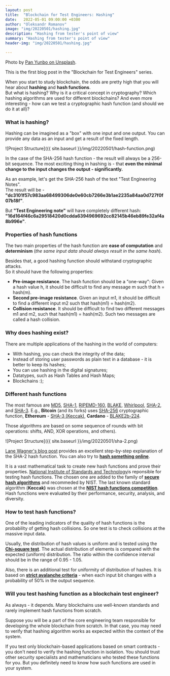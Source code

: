 ```yaml
---
layout: post
title:  "Blockchain for Test Engineers: Hashing"
date:   2022-05-01 09:00:00 +0300
author: "Oleksandr Romanov"
image: "img/20220501/hashing.jpg"
description: "Hashing from tester's point of view"
summary: "Hashing from tester's point of view"
header-img: "img/20220501/hashing.jpg"

---
```


Photo by [Pan Yunbo on Unsplash](https://unsplash.com/photos/EgL0EtzL0Wc?utm_source=unsplash&utm_medium=referral&utm_content=creditShareLink). 

This is the first blog post in the "Blockchain for Test Engineers" series.  

When you start to study blockchain, the odds are pretty high that you will hear about **hashing** and **hash functions**.  
But what is hashing? Why is it a critical concept in cryptography? Which hashing algorithms are used for different blockchains? And even more interesting - how can we test a cryptographic hash function (and should we do it at all)?  
 
### What is hashing?
Hashing can be imagined as a "box" with one input and one output. You can provide any data as an input and get a result of the fixed length.  

![Project Structure]({{ site.baseurl }}/img/20220501/hash-function.png)

In the case of the SHA-256 hash function - the result will always be a 256-bit sequence. The most exciting thing in hashing is - that **even the minimal change to the input changes the output - significantly.**  

As an example, let's get the SHA-256 hash of the text "Test Engineering Notes".  
The result will be - **"dc3101f57c983aa68499306de0e60cb7266e3b1ae2235a84aa0d727f0f07b18f"**.  

But **"Test Engineering note"** will have completely different hash: **"16d164f46c6a29518420d0cdda6394969692cc82145b46eb89fe32af4a8b996e"**.  

### Properties of hash functions
The two main properties of the hash function are **ease of computation** and **determinism** (*the same input data should always result in the same hash*).

Besides that, a good hashing function should withstand cryptographic attacks.  
So it should have the following properties:  
- **Pre-image resistance**. The hash function should be a "one-way": Given a hash value h, it should be difficult to find any message m such that h = hash(m). 
- **Second pre-image resistance**. Given an input m1, it should be difficult to find a different input m2 such that hash(m1) = hash(m2).
- **Collision resistance**. It should be difficult to find two different messages m1 and m2, such that hash(m1) = hash(m2). Such two messages are called a hash collision. 

### Why does hashing exist? 
There are multiple applications of the hashing in the world of computers:  

- With hashing, you can check the integrity of the data;
- Instead of storing user passwords as plain text in a database - it is better to keep its hashes;
- You can use hashing in the digital signatures;
- Datatypes, such as Hash Tables and Hash Maps;
- Blockchains :);

### Different hash functions

The most famous are [MD5](https://en.wikipedia.org/wiki/MD5), [SHA-1](https://en.wikipedia.org/wiki/SHA-1), [RIPEMD-160](https://en.wikipedia.org/wiki/RIPEMD-160), [BLAKE](https://en.wikipedia.org/wiki/BLAKE2), [Whirlpool](https://en.wikipedia.org/wiki/Whirlpool_(cryptography)), [SHA-2](https://en.wikipedia.org/wiki/SHA-2), and [SHA-3](https://en.wikipedia.org/wiki/SHA-3). 
E.g., **Bitcoin** (and its forks) uses [SHA-256](https://en.wikipedia.org/wiki/SHA-2) cryptographic function, **Ethereum** - [SHA-3 (Keccak)](https://en.wikipedia.org/wiki/SHA-3), **Cardano** - [BLAKE2b-224](https://en.wikipedia.org/wiki/BLAKE_(hash_function)#BLAKE2b_algorithm).

Those algorithms are based on some sequence of rounds with bit operations: shifts, AND, XOR operations, and others).  

![Project Structure]({{ site.baseurl }}/img/20220501/sha-2.png)

[Lane Wagner's blog post](https://blog.boot.dev/cryptography/how-sha-2-works-step-by-step-sha-256/) provides an excellent step-by-step explanation of the SHA-2 hash function. You can also try to **[hash something online](https://emn178.github.io/online-tools/sha256.html)**.

It is a vast mathematical task to create new hash functions and prove their properties. [National Institute of Standards and Technology](https://en.wikipedia.org/wiki/National_Institute_of_Standards_and_Technology)is reponsible for testing hash functions. The chosen one are added to the family of **[secure hash algorithms](https://en.wikipedia.org/wiki/Secure_Hash_Algorithms)** and recommeded by NIST. The last known standard algorithm (**Keccak)** was chosen at the **[NIST hash functions competition](https://en.wikipedia.org/wiki/NIST_hash_function_competition)**. Hash functions were evaluated by their performance, security, analysis, and diversity. 

### How to test hash functions?
One of the leading indicators of the quality of hash functions is the probability of getting hash collisions. So one test is to check collisions at the massive input data. 

Usually, the distribution of hash values ​​is uniform and is tested using the **[Chi-square test](https://en.wikipedia.org/wiki/Chi-squared_test)**. The actual distribution of elements is compared with the expected (uniform) distribution. The ratio within the confidence interval should be in the range of 0.95 - 1.05.

Also, there is an additional test for uniformity of distribution of hashes. It is based on **[strict avalanche criteria](https://en.wikipedia.org/wiki/Avalanche_effect)** - when each input bit changes with a probability of 50% in the output sequence. 

### Will you test hashing function as a blockchain test engineer? 
As always - it depends. Many blockchains use well-known standards and rarely implement hash functions from scratch.  

Suppose you will be a part of the core engineering team responsible for developing the whole blockchain from scratch. In that case, you may need to verify that hashing algorithm works as expected within the context of the system. 

If you test only blockchain-based applications based on smart contracts - you don't need to verify the hashing function in isolation. You should trust other security specialists and mathematicians who tested these functions for you. But you definitely need to know how such functions are used in your system. 




 